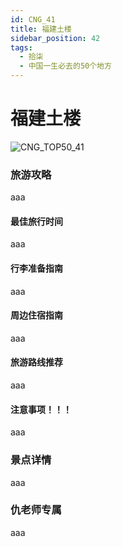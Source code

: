 ```yaml
---
id: CNG_41
title: 福建土楼
sidebar_position: 42
tags:
  - 拾柒
  - 中国一生必去的50个地方
---
```


# 福建土楼

![CNG\_TOP50\_41](https://github.com/AzraelQAQ/my-docusaurus-site/blob/master/img/love/CNG\_TOP50/41.png)

### 旅游攻略

aaa

#### 最佳旅行时间

aaa

#### 行李准备指南

aaa

#### 周边住宿指南

aaa

#### 旅游路线推荐

aaa

#### 注意事项！！！

aaa

### 景点详情

aaa

### 仇老师专属

aaa
